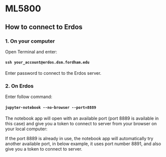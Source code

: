 # ML5800

## How to connect to Erdos

### 1. On your computer
Open Terminal and enter:

#### `ssh your_account@erdos.dsm.fordham.edu` 

Enter password to connect to the Erdos server.

### 2. On Erdos

Enter follow command:

#### `jupyter-notebook --no-browser --port=8889`

The notebook app will open with an available port (port 8889 is available in this case) and give you a token to connect to server from your browser on your local computer: 

If the port 8889 is already in use, the notebook app will automatically try another available port, in below example, it uses port number 8891, and also give you a token to connect to server.
